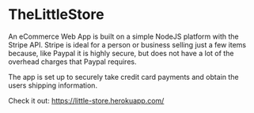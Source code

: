 # TheLittleStore

An eCommerce Web App is built on a simple NodeJS platform with the Stripe API. 
Stripe is ideal for a person or business selling just a few items because, like Paypal it is highly secure, 
but does not have a lot of the overhead charges that Paypal requires. 

The app is set up to securely take credit card payments and obtain the users shipping information.   

Check it out: https://little-store.herokuapp.com/
     
